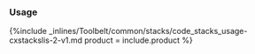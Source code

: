 


### Usage



{%include _inlines/Toolbelt/common/stacks/code_stacks_usage-cxstackslis-2-v1.md  product = include.product %}




